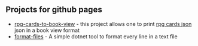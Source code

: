 ## Projects for github pages

- [rpg-cards-to-book-view](https://arwyl.github.io/rpg-cards-to-book-view) - this project allows one to print [rpg cards json](https://crobi.github.io/rpg-cards/) json in a book view format
- [format-files](https://arwyl.github.io/format-lines) - A simple dotnet tool to format every line in a text file
